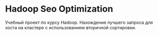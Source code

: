 # Hadoop Seo Optimization
Учебный проект по курсу Hadoop. Нахождение лучшего запроса для хоста на кластере с использованием вторичной сортировки.
